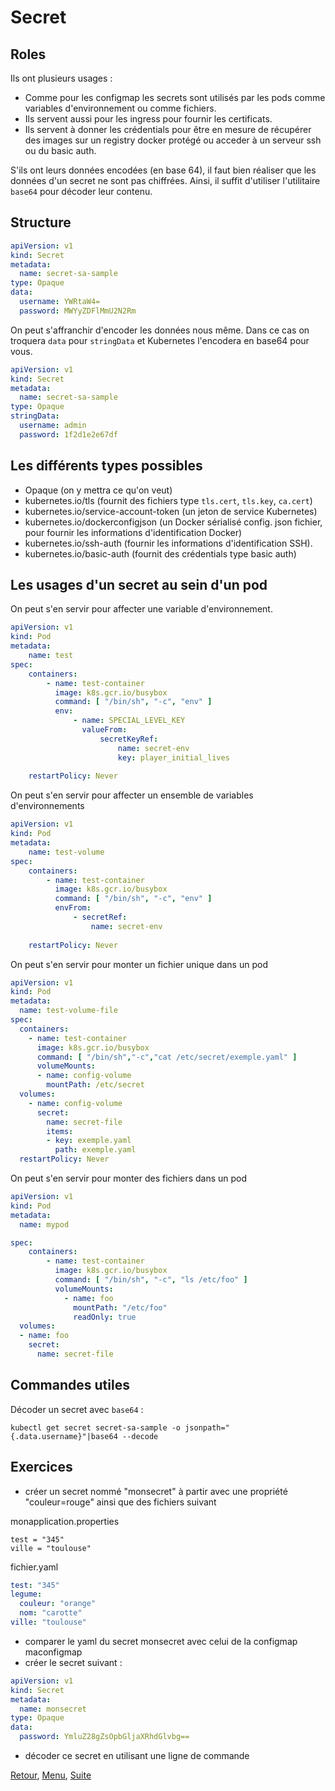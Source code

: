 # Secret
## Roles
Ils ont plusieurs usages :
- Comme pour les configmap les secrets sont utilisés par les pods comme variables d'environnement ou comme fichiers.
- Ils servent aussi pour les ingress pour fournir les certificats.
- Ils servent à donner les crédentials pour être en mesure de récupérer des images sur un registry docker protégé ou acceder à un serveur ssh ou du basic auth.

S'ils ont leurs données encodées (en base 64), il faut bien réaliser que les données d'un secret ne sont pas chiffrées.
Ainsi, il suffit d'utiliser l'utilitaire `base64` pour décoder leur contenu.

## Structure
```yaml
apiVersion: v1
kind: Secret
metadata:
  name: secret-sa-sample
type: Opaque
data:
  username: YWRtaW4=
  password: MWYyZDFlMmU2N2Rm  
```

On peut s'affranchir d'encoder les données nous même. Dans ce cas on troquera `data` pour `stringData` et Kubernetes l'encodera en base64 pour vous.
```yaml
apiVersion: v1
kind: Secret
metadata:
  name: secret-sa-sample
type: Opaque
stringData:
  username: admin
  password: 1f2d1e2e67df  
```

## Les différents types possibles
- Opaque (on y mettra ce qu'on veut) 
- kubernetes.io/tls (fournit des fichiers type `tls.cert`, `tls.key`, `ca.cert`)
- kubernetes.io/service-account-token (un jeton de service Kubernetes)
- kubernetes.io/dockerconfigjson (un Docker sérialisé config. json fichier, pour fournir les informations d'identification Docker) 
- kubernetes.io/ssh-auth (fournir les informations d'identification SSH).
- kubernetes.io/basic-auth (fournit des crédentials type basic auth)

## Les usages d'un secret au sein d'un pod
On peut s'en servir pour affecter une variable d'environnement.
```yaml
apiVersion: v1
kind: Pod
metadata:
    name: test
spec:
    containers:
        - name: test-container
          image: k8s.gcr.io/busybox
          command: [ "/bin/sh", "-c", "env" ]
          env:
              - name: SPECIAL_LEVEL_KEY
                valueFrom:
                    secretKeyRef:
                        name: secret-env
                        key: player_initial_lives
                        
    restartPolicy: Never
``` 
On peut s'en servir pour affecter un ensemble de variables d'environnements
```yaml
apiVersion: v1
kind: Pod
metadata:
    name: test-volume
spec:
    containers:
        - name: test-container
          image: k8s.gcr.io/busybox
          command: [ "/bin/sh", "-c", "env" ]
          envFrom:
              - secretRef:
                  name: secret-env
                        
    restartPolicy: Never
```
On peut s'en servir pour monter un fichier unique dans un pod
```yaml
apiVersion: v1
kind: Pod
metadata:
  name: test-volume-file
spec:
  containers:
    - name: test-container
      image: k8s.gcr.io/busybox
      command: [ "/bin/sh","-c","cat /etc/secret/exemple.yaml" ]
      volumeMounts:
      - name: config-volume
        mountPath: /etc/secret
  volumes:
    - name: config-volume
      secret:
        name: secret-file
        items:
        - key: exemple.yaml
          path: exemple.yaml
  restartPolicy: Never
```
On peut s'en servir pour monter des fichiers dans un pod
```yaml
apiVersion: v1
kind: Pod
metadata:
  name: mypod

spec:
    containers:
        - name: test-container
          image: k8s.gcr.io/busybox
          command: [ "/bin/sh", "-c", "ls /etc/foo" ]
          volumeMounts:
            - name: foo
              mountPath: "/etc/foo"
              readOnly: true
  volumes:
  - name: foo
    secret:
      name: secret-file
```


## Commandes utiles
Décoder un secret avec `base64` :
```shell
kubectl get secret secret-sa-sample -o jsonpath="{.data.username}"|base64 --decode
```

## Exercices
- créer un secret nommé "monsecret" à partir avec une propriété "couleur=rouge" ainsi que des fichiers suivant 

monapplication.properties
```properties
test = "345"
ville = "toulouse"
```

fichier.yaml
```yaml
test: "345"
legume:
  couleur: "orange"
  nom: "carotte"
ville: "toulouse"
```
- comparer le yaml du secret monsecret avec celui de la configmap maconfigmap 
- créer le secret suivant :

```yaml
apiVersion: v1
kind: Secret
metadata:
  name: monsecret
type: Opaque
data:
  password: YmluZ28gZsOpbGljaXRhdGlvbg==
```
- décoder ce secret en utilisant une ligne de commande

[Retour](https://obeyler.github.io/Formation-K8S/Chapitres/ConfigMap.html), [Menu](https://obeyler.github.io/Formation-K8S/), [Suite](https://obeyler.github.io/Formation-K8S/Chapitres/Workload.html)
